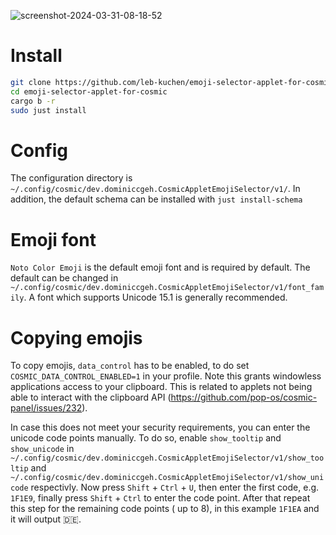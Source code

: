 ![screenshot-2024-03-31-08-18-52](https://github.com/leb-kuchen/cosmic-applet-emoji-selector/assets/102472435/496eae10-a889-46c4-b802-08c0aa4df078)

# Install 
```sh
git clone https://github.com/leb-kuchen/emoji-selector-applet-for-cosmic
cd emoji-selector-applet-for-cosmic
cargo b -r
sudo just install
```

# Config
The configuration directory is `~/.config/cosmic/dev.dominiccgeh.CosmicAppletEmojiSelector/v1/`.
In addition, the default schema can be installed with `just install-schema`

# Emoji font
`Noto Color Emoji` is the default emoji font and is required by default. 
The default can be changed in `~/.config/cosmic/dev.dominiccgeh.CosmicAppletEmojiSelector/v1/font_family`.
A font which supports Unicode 15.1 is generally recommended.

# Copying emojis
To copy emojis, `data_control` has to be enabled, to do set `COSMIC_DATA_CONTROL_ENABLED=1` in your profile.
Note this grants windowless applications access to your clipboard. This is related to applets not being able to interact
with the clipboard API (https://github.com/pop-os/cosmic-panel/issues/232). 

In case this does not meet your security requirements, you can enter the unicode code points manually.
To do so, enable `show_tooltip` and `show_unicode` in `~/.config/cosmic/dev.dominiccgeh.CosmicAppletEmojiSelector/v1/show_tooltip` and
`~/.config/cosmic/dev.dominiccgeh.CosmicAppletEmojiSelector/v1/show_unicode` respectivly.
Now press `Shift` + `Ctrl` + `U`, then enter the first code, e.g. `1F1E9`, finally press `Shift` + `Ctrl` to enter the code point. 
After that repeat this step for the remaining code points ( up to 8), in this example `1F1EA` and it will output 🇩🇪. 

